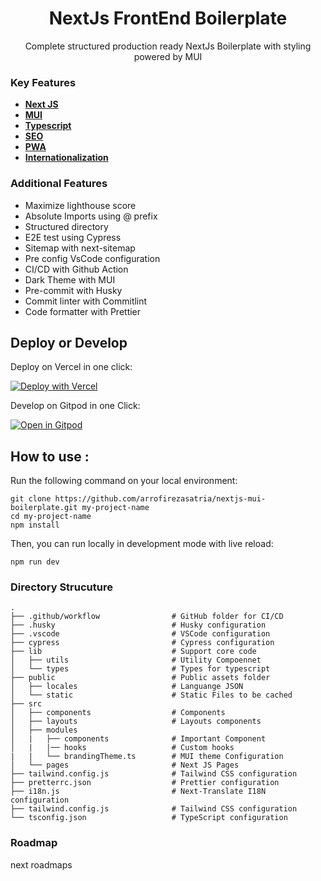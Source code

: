 
<h1 align="center">NextJs FrontEnd Boilerplate</h1>
<p align="center">Complete structured production ready NextJs Boilerplate with styling powered by MUI</p>

### Key Features

- [**Next JS**](https://nextjs.org/)
- [**MUI**](https://nextjs.org/)
- [**Typescript**](https://nextjs.org/)
- [**SEO**](https://nextjs.org/)
- [**PWA**](https://nextjs.org/)
- [**Internationalization**](https://nextjs.org/)

### Additional Features

- Maximize lighthouse score
- Absolute Imports using @ prefix
- Structured directory
- E2E test using Cypress
- Sitemap with next-sitemap
- Pre config VsCode configuration
- CI/CD with Github Action
- Dark Theme with MUI
- Pre-commit with Husky
- Commit linter with Commitlint
- Code formatter with Prettier

<!--

### Background

sadjkfh sfsdjfasd fasdjfkhasd fjkhasdf hasfhasd fasd fasdf

-->


## Deploy or Develop

Deploy on Vercel in one click:

[![Deploy with Vercel](https://vercel.com/button)](https://vercel.com/new/clone?repository-url=https%3A%2F%2Fgithub.com%2Farrofirezasatria%2Fnextjs-mui-boilerplate)

Develop on Gitpod in one Click:

[![Open in Gitpod](https://gitpod.io/button/open-in-gitpod.svg)](https://gitpod.io/#https://github.com/arrofirezasatria/nextjs-mui-boilerplate)




## How to use :

Run the following command on your local environment:

```shell
git clone https://github.com/arrofirezasatria/nextjs-mui-boilerplate.git my-project-name
cd my-project-name
npm install
```

Then, you can run locally in development mode with live reload:

```shell
npm run dev
```


### Directory Strucuture

```shell
.
├── .github/workflow                # GitHub folder for CI/CD
├── .husky                          # Husky configuration
├── .vscode                         # VSCode configuration
├── cypress                         # Cypress configuration
├── lib                             # Support core code
│   ├── utils                       # Utility Compoennet
│   └── types                       # Types for typescript
├── public                          # Public assets folder
│   ├── locales                     # Languange JSON
│   └── static                      # Static Files to be cached
├── src
│   ├── components                  # Components
│   ├── layouts                     # Layouts components
│   ├── modules                     
│   |   ├── components              # Important Component
│   |   |── hooks                   # Custom hooks
|   |   └── brandingTheme.ts        # MUI theme Configuration
│   └── pages                       # Next JS Pages
├── tailwind.config.js              # Tailwind CSS configuration
├── pretterrc.json                  # Prettier configuration
├── i18n.js                         # Next-Translate I18N configuration
├── tailwind.config.js              # Tailwind CSS configuration
└── tsconfig.json                   # TypeScript configuration
```

### Roadmap

next roadmaps